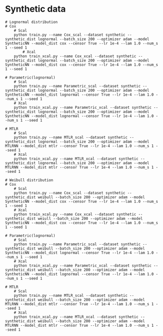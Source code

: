 # Synthetic data
    # Lognormal distribution
	# Cox
	    # Scal
		python train.py --name Cox_scal --dataset synthetic --synthetic_dist lognormal --batch_size 200 --optimizer adam --model SyntheticNN --model_dist cox --censor True --lr 1e-4 --lam 1.0 --num_s 1 --seed 1
            # Xcal
		python train_xcal.py --name Cox_xcal --dataset synthetic --synthetic_dist lognormal --batch_size 200 --optimizer adam --model SyntheticNN --model_dist cox --censor True --lr 1e-4 --lam 1.0 --num_s 1 --seed 1

	# Parametric(lognormal)
	    # Scal
		python train.py --name Parametric_scal --dataset synthetic --synthetic_dist lognormal --batch_size 200 --optimizer adam --model SyntheticNN --model_dist lognormal --censor True --lr 1e-4 --lam 1.0 --num_s 1 --seed 1
	    # Xcal
		python train_xcal.py --name Parametric_xcal --dataset synthetic --synthetic_dist lognormal --batch_size 200 --optimizer adam --model SyntheticNN --model_dist lognormal --censor True --lr 1e-4 --lam 1.0 --num_s 1 --seed 1

	# MTLR
	    # Scal
		python train.py --name MTLR_scal --dataset synthetic --synthetic_dist lognormal --batch_size 200 --optimizer adam --model MTLRNN --model_dist mtlr --censor True --lr 1e-4 --lam 1.0 --num_s 1 --seed 1
	    # Xcal
		python train_xcal.py --name MTLR_xcal --dataset synthetic --synthetic_dist lognormal --batch_size 200 --optimizer adam --model MTLRNN --model_dist mtlr --censor True --lr 1e-4 --lam 1.0 --num_s 1 --seed 1

    # Weibull distribution
	# Cox
	    # Scal
		python train.py --name Cox_scal --dataset synthetic --synthetic_dist weibull --batch_size 200 --optimizer adam --model SyntheticNN --model_dist	cox --censor True --lr 1e-4 --lam 1.0 --num_s 1 --seed 1
	    # Xcal
		python train_xcal.py --name Cox_xcal --dataset synthetic --synthetic_dist weiull --batch_size 200 --optimizer adam --model SyntheticNN --model_dist cox --censor True --lr 1e-4 --lam 1.0 --num_s 1 --seed 1

	# Parametric(lognormal)
	    # Scal
		python train.py --name Parametric_scal --dataset synthetic --synthetic_dist weibull --batch_size 200 --optimizer adam --model SyntheticNN --model_dist lognormal --censor True --lr 1e-4 --lam 1.0 --num_s 1 --seed 1
	    # Xcal
		python train_xcal.py --name Parametric_xcal --dataset synthetic --synthetic_dist weibull --batch_size 200 --optimizer adam --model SyntheticNN --model_dist lognormal --censor True --lr 1e-4 --lam 1.0 --num_s 1 --seed 1

	# MTLR
	    # Scal
		python train.py --name MTLR_scal --dataset synthetic --synthetic_dist weibull --batch_size 200 --optimizer adam --model MTLRNN --model_dist mtlr --censor True --lr 1e-4 --lam 1.0 --num_s 1 --seed 1
	    # Xcal
		python train_xcal.py --name MTLR_xcal --dataset synthetic --synthetic_dist weibull --batch_size 200 --optimizer adam --model MTLRNN --model_dist mtlr --censor True --lr 1e-4 --lam 1.0 --num_s 1 --seed 1
